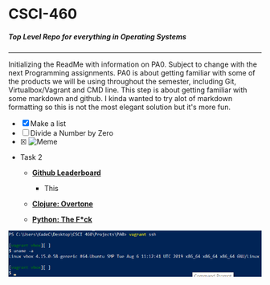 # CSCI-460
##### Top Level Repo for everything in Operating Systems
----
Initializing the ReadMe with information on PA0. Subject to change with the next Programming assignments. PA0 is about getting familiar with some of the products we will be using throughout the semester, including Git, Virtualbox/Vagrant and CMD line. This step is about getting familiar with some markdown and github. I kinda wanted to try alot of markdown formatting so this is not the most elegant solution but it's more fun.
- [x] Make a list
- [ ] Divide a Number by Zero
- [x] <img src="https://i.kym-cdn.com/entries/icons/facebook/000/028/207/Screen_Shot_2019-01-17_at_4.22.43_PM.jpg" alt="Meme" width="180"/>

* Task 2
  * [**Github Leaderboard**](https://github.com/EvanLi/Github-Ranking/blob/master/README.md)
     * This

  * [**Clojure: Overtone**](https://github.com/overtone/overtone)

  * [__Python: The F*ck__](https://github.com/nvbn/thefuck)


![Uname CMD](Vagrant_Uname.png)

